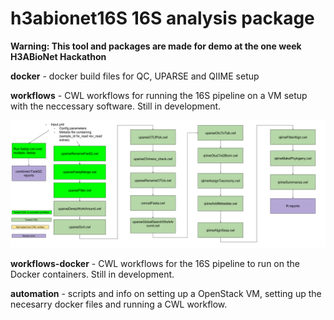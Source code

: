 # h3abionet16S 16S analysis package

**Warning: This tool and packages are made for demo at the one week H3ABioNet Hackathon**

**docker** - docker build files for QC, UPARSE and QIIME setup

**workflows** - CWL workflows for running the 16S pipeline on a VM setup with the neccessary software. Still in development.

![workflow](/h3abionet16S_CWL_workflow.png?raw=true "CWL workflow")

**workflows-docker** - CWL workflows for the 16S pipeline to run on the Docker containers. Still in development.

**automation** - scripts and info on setting up a OpenStack VM, setting up the necesarry docker files and running a CWL workflow.
